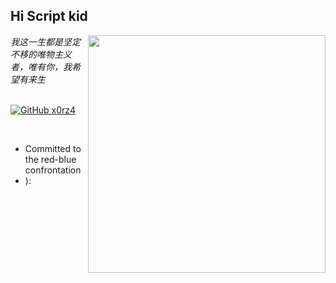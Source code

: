 <h2>Hi Script kid</h2>
<img align='right' src="https://github-readme-stats.vercel.app/api?username=x0rz4&theme=vue&show_icons=true" width="380">
<p>
  <em>我这一生都是坚定不移的唯物主义者，唯有你，我希望有来生
    <br>
    <br>
  </em>
</p>

[![GitHub x0rz4](https://img.shields.io/github/followers/x0rz4?label=follow%20github&style=flat-square)](https://github.com/x0rz4)

<br>

- Committed to the red-blue confrontation
- ):

